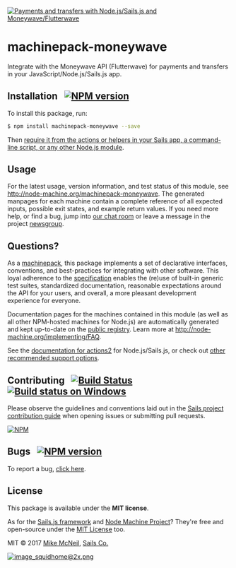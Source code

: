 [![Payments and transfers with Node.js/Sails.js and Moneywave/Flutterwave](https://camo.githubusercontent.com/9e49073459ed4e0e2687b80eaf515d87b0da4a6b/687474703a2f2f62616c64657264617368792e6769746875622e696f2f7361696c732f696d616765732f6c6f676f2e706e67)](https://sailsjs.com)

# machinepack-moneywave

Integrate with the Moneywave API (Flutterwave) for payments and transfers in your JavaScript/Node.js/Sails.js app.


## Installation &nbsp; [![NPM version](https://badge.fury.io/js/machinepack-moneywave.svg)](http://badge.fury.io/js/machinepack-moneywave)

To install this package, run:

```bash
$ npm install machinepack-moneywave --save
```

Then [require it from the actions or helpers in your Sails app, a command-line script, or any other Node.js module](http://node-machine.org/machinepack-moneywave).

## Usage

For the latest usage, version information, and test status of this module, see <a href="http://node-machine.org/machinepack-moneywave" title="Send an HTTP request. (for node.js/sails.js)">http://node-machine.org/machinepack-moneywave</a>.  The generated manpages for each machine contain a complete reference of all expected inputs, possible exit states, and example return values.  If you need more help, or find a bug, jump into [our chat room](https://gitter.im/balderdashy/sails) or leave a message in the project [newsgroup](https://groups.google.com/forum/?hl=en#!forum/sailsjs).


## Questions?

As a [machinepack](http://node-machine.org/machinepacks), this package implements a set of declarative interfaces, conventions, and best-practices for integrating with other software.  This loyal adherence to the [specification](http://node-machine.org/spec) enables the (re)use of built-in generic test suites, standardized documentation, reasonable expectations around the API for your users, and overall, a more pleasant development experience for everyone.

Documentation pages for the machines contained in this module (as well as all other NPM-hosted machines for Node.js) are automatically generated and kept up-to-date on the <a href="http://node-machine.org" title="Public machine registry for Node.js">public registry</a>.
Learn more at <a href="http://node-machine.org/implementing/FAQ" title="Machine Project FAQ (for implementors)">http://node-machine.org/implementing/FAQ</a>.

See the [documentation for actions2](http://sailsjs.com/documentation/concepts/actions-and-controllers) for Node.js/Sails.js, or check out [other recommended support options](http://sailsjs.com/support).


## Contributing &nbsp; [![Build Status](https://travis-ci.org/sailshq/machinepack-moneywave.svg?branch=master)](https://travis-ci.org/sailshq/machinepack-moneywave) &nbsp; [![Build status on Windows](https://ci.appveyor.com/api/projects/status/u0i1o62tsw6ymbjd/branch/master?svg=true)](https://ci.appveyor.com/project/mikermcneil/machinepack-moneywave/branch/master)

Please observe the guidelines and conventions laid out in the [Sails project contribution guide](http://sailsjs.com/documentation/contributing) when opening issues or submitting pull requests.

[![NPM](https://nodei.co/npm/machinepack-moneywave.png?downloads=true)](http://npmjs.com/package/machinepack-moneywave)


## Bugs &nbsp; [![NPM version](https://badge.fury.io/js/machinepack-moneywave.svg)](http://npmjs.com/package/machinepack-moneywave)

To report a bug, [click here](http://sailsjs.com/bugs).


## License

This package is available under the **MIT license**.

As for the [Sails.js framework](http://sailsjs.com) and [Node Machine Project](http://node-machine.org)?  They're free and open-source under the [MIT License](http://sailsjs.com/license) too.


MIT &copy; 2017 [Mike McNeil](http://twitter.com/mikermcneil), [Sails Co.](https://sailsjs.com/about)


[![image_squidhome@2x.png](http://i.imgur.com/RIvu9.png)](https://sailsjs.com)

